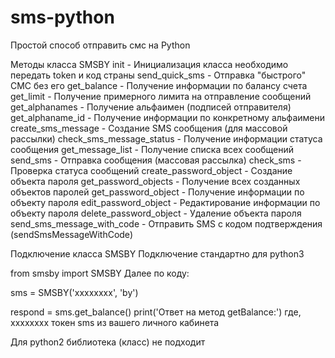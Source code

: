 # sms-python
Простой способ отправить смс на Python

Методы класса SMSBY
init - Инициализация класса необходимо передать token и код страны
send_quick_sms - Отправка "быстрого" СМС без его
get_balance - Получение информации по балансу счета
get_limit - Получение примерного лимита на отправление сообщений
get_alphanames - Получение альфаимен (подписей отправителя)
get_alphaname_id - Получение информации по конкретному альфаимени
create_sms_message - Создание SMS сообщения (для массовой рассылки)
check_sms_message_status - Получение информации статуса сообщения
get_message_list - Получение списка всех сообщений
send_sms - Отправка сообщения (массовая рассылка)
check_sms - Проверка статуса сообщений
create_password_object - Создание объекта пароля
get_password_objects - Получение всех созданных объектов паролей
get_password_object - Получение информации по объекту пароля
edit_password_object - Редактирование информации по объекту пароля
delete_password_object - Удаление объекта пароля
send_sms_message_with_code - Отправить SMS с кодом подтверждения (sendSmsMessageWithCode)

Подключение класса SMSBY
Подключение стандартно для python3

from smsby import SMSBY
Далее по коду:

sms = SMSBY('xxxxxxxx', 'by')

respond = sms.get_balance()
print('Ответ на метод getBalance:')
где, xxxxxxxx токен sms из вашего личного кабинета

Для python2 библиотека (класс) не подходит
